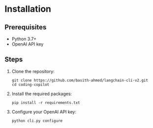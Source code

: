 # Installation

## Prerequisites
- Python 3.7+
- OpenAI API key

## Steps
1. Clone the repository:
    ```
    git clone https://github.com/basith-ahmed/langchain-cli-v2.git
    cd coding-copilot
    ```

2. Install the required packages:
    ```
    pip install -r requirements.txt
    ```

3. Configure your OpenAI API key:
    ```
    python cli.py configure
    ```
